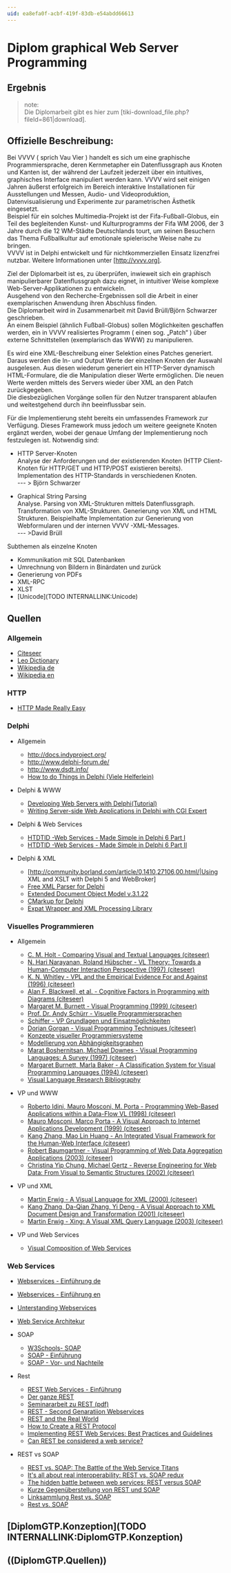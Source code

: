 ```yaml
---
uid: ea8efa0f-acbf-419f-83db-e54abdd66613
---
```


# Diplom graphical Web Server Programming
## Ergebnis
>note:  
Die Diplomarbeit gibt es hier zum [tiki-download_file.php?fileId=861|download].   
  


## Offizielle Beschreibung:
Bei VVVV ( sprich Vau Vier ) handelt es sich um eine graphische Programmiersprache, deren Kernmetapher ein Datenflussgraph aus Knoten und Kanten ist, der während der Laufzeit jederzeit über ein intuitives, graphisches Interface manipuliert werden kann. VVVV wird seit einigen Jahren äußerst erfolgreich im Bereich interaktive Installationen für Ausstellungen und Messen, Audio- und Videoproduktion, Datenvisualisierung und Experimente zur parametrischen Ästhetik eingesetzt.  
Beispiel für ein solches Multimedia-Projekt ist der Fifa-Fußball-Globus, ein Teil des begleitenden Kunst- und Kulturprogramms der Fifa WM 2006, der 3 Jahre durch die 12 WM-Städte Deutschlands tourt, um seinen Besuchern das Thema Fußballkultur auf emotionale spielerische Weise nahe zu bringen.  
VVVV ist in Delphi entwickelt und für nichtkommerziellen Einsatz lizenzfrei nutzbar. Weitere Informationen unter [http://vvvv.org].  

Ziel der Diplomarbeit ist es, zu überprüfen, inwieweit sich ein graphisch manipulierbarer Datenflussgraph dazu eignet, in intuitiver Weise komplexe Web-Server-Applikationen zu entwickeln.   
Ausgehend von den Recherche-Ergebnissen soll die Arbeit in einer exemplarischen Anwendung ihren Abschluss finden.  
Die Diplomarbeit wird in Zusammenarbeit mit David Brüll/Björn Schwarzer geschrieben.  
An einem Beispiel (ähnlich Fußball-Globus) sollen Möglichkeiten geschaffen werden, ein in VVVV realisiertes Programm ( einen sog. „Patch“ ) über externe Schnittstellen (exemplarisch das WWW) zu manipulieren.  
 
Es wird eine XML-Beschreibung einer Selektion eines Patches generiert. Daraus werden die In- und Output Werte der einzelnen Knoten der Auswahl ausgelesen. Aus diesen wiederum generiert ein HTTP-Server dynamisch HTML-Formulare, die die Manipulation dieser Werte ermöglichen. Die neuen Werte werden mittels des Servers wieder über XML an den Patch zurückgegeben.  
Die diesbezüglichen Vorgänge sollen für den Nutzer transparent ablaufen und weitestgehend durch ihn beeinflussbar sein.  

Für die Implementierung steht bereits ein umfassendes Framework zur Verfügung. Dieses Framework muss jedoch um weitere geeignete Knoten ergänzt werden, wobei der genaue Umfang der Implementierung noch festzulegen ist. Notwendig sind:  

* HTTP Server-Knoten   
Analyse der Anforderungen und der existierenden Knoten (HTTP Client-Knoten für HTTP/GET und HTTP/POST existieren bereits). Implementation des HTTP-Standards in verschiedenen Knoten.   
--- > Björn Schwarzer  

* Graphical String Parsing  
Analyse. Parsing von XML-Strukturen mittels Datenflussgraph. Transformation von XML-Strukturen. Generierung von XML und HTML Strukturen. Beispielhafte Implementation zur Generierung von Webformularen und der internen VVVV -XML-Messages.   
--- >David Brüll  

Subthemen als einzelne Knoten  
* Kommunikation mit SQL Datenbanken  
* Umrechnung von Bildern in Binärdaten und zurück  
* Generierung von PDFs  
* XML-RPC  
* XLST  
* [Unicode](TODO INTERNALLINK:Unicode)  

## Quellen

### Allgemein
* <a href="http://citeseer.ist.psu.edu" class="extURL" target="_blank">Citeseer</a>  
* <a href="http://dict.leo.org" class="extURL" target="_blank">Leo Dictionary</a>  
* <a href="http://de.wikipedia.org" class="extURL" target="_blank">Wikipedia de</a>  
* <a href="http://en.wikipedia.org" class="extURL" target="_blank">Wikipedia en</a>  

### HTTP
* <a href="http://www.jmarshall.com/easy/http/" class="extURL" target="_blank">HTTP Made Really Easy</a>  

### Delphi
* Allgemein  
  * <a href="http://docs.indyproject.org/" class="extURL" target="_blank">http://docs.indyproject.org/</a>  
  * <a href="http://www.delphi-forum.de/" class="extURL" target="_blank">http://www.delphi-forum.de/</a>  
  * <a href="http://www.dsdt.info/" class="extURL" target="_blank">http://www.dsdt.info/</a>  
  * <a href="http://www.howtodothings.com/ViewSubCategory.aspx?SubCategory=41&PageNumber=0" class="extURL" target="_blank">How to do Things in Delphi (Viele Helferlein)</a>  

* Delphi & WWW  
  * <a href="http://www.prestwood.com/community/delphi/info/delphi_web_servers.asp" class="extURL" target="_blank">Developing Web Servers with Delphi(Tutorial)</a>  
  * <a href="http://www.adug.org.au/PastMeetings/Presentations/GlennLawrenceFeb98/Default.html" class="extURL" target="_blank">Writing Server-side Web Applications in Delphi with CGI Expert</a>  

* Delphi & Web Services  
  * <a href="http://www.howtodothings.com/ViewArticle.aspx?Article=312" class="extURL" target="_blank">HTDTID -Web Services - Made Simple in Delphi 6 Part I</a>  
  * <a href="http://www.howtodothings.com/ViewArticle.aspx?Article=276" class="extURL" target="_blank">HTDTID -Web Services - Made Simple in Delphi 6 Part II</a>  

* Delphi & XML  
  * [http://community.borland.com/article/0,1410,27106,00.html/|Using XML and XSLT with Delphi 5 and WebBroker]  
  * <a href="http://www.destructor.de/xmlparser/download.htm" class="extURL" target="_blank">Free XML Parser for Delphi</a>  
  * <a href="http://www.philo.de/xml/dom/index_de.shtml" class="extURL" target="_blank">Extended Document Object Model v.3.1.22</a>  
  * <a href="http://www.firstobject.com/dn_markdelphi.htm" class="extURL" target="_blank">CMarkup for Delphi</a>  
  * <a href="http://xml.defined.net/sax/expat/" class="extURL" target="_blank">Expat Wrapper and XML Processing Library</a>  


### Visuelles Programmieren
* Allgemein  
  * <a href="http://citeseer.ist.psu.edu/63891.html" class="extURL" target="_blank"> C. M. Holt - Comparing Visual and Textual Languages (citeseer)</a>  
  * <a href="http://citeseer.ist.psu.edu/narayanan97visual.html" class="extURL" target="_blank">N. Hari Narayanan, Roland Hübscher - VL Theory: Towards a Human-Computer Interaction Perspective (1997) (citeseer)</a>  
  * <a href="http://citeseer.ist.psu.edu/whitley96visual.html" class="extURL" target="_blank">K. N. Whitley - VPL and the Empirical Evidence For and Against (1996) (citeseer)</a>  
  * <a href="http://citeseer.ist.psu.edu/375325.html" class="extURL" target="_blank"> Alan F. Blackwell, et al. - Cognitive Factors in Programming with Diagrams (citeseer)</a>  
  * <a href="http://citeseer.ist.psu.edu/burnett99visual.html" class="extURL" target="_blank">Margaret M. Burnett - Visual Programming (1999) (citeseer)</a>  
  * <a href="http://www2-data.informatik.unibw-muenchen.de/Lectures/WT2001/VL/VL.html" class="extURL" target="_blank">Prof. Dr. Andy Schürr - Visuelle Programmiersprachen</a>  
  * <a href="http://www.schiffer.at/vp/html/index.html" class="extURL" target="_blank">Schiffer - VP Grundlagen und Einsatmöglichkeiten</a>  
  * <a href="http://citeseer.ist.psu.edu/405810.html" class="extURL" target="_blank">Dorian Gorgan - Visual Programming Techniques (citeseer)</a>  
  * <a href="http://rw4.cs.uni-sb.de/~kerren/lehre/seminar/ss99/2/Uebersicht.html" class="extURL" target="_blank">Konzepte visueller Programmiersysteme</a>  
  * <a href="http://www-sfb288.math.tu-berlin.de/~armin/study/stud.html" class="extURL" target="_blank">Modellierung von Abhängigkeitsgraphen</a>  
  * <a href="http://citeseer.ist.psu.edu/boshernitsan97visual.html" class="extURL" target="_blank"> Marat Boshernitsan, Michael Downes - Visual Programming Languages: A Survey (1997) (citeseer)</a>  
  * <a href="http://citeseer.ist.psu.edu/burnett94classification.html" class="extURL" target="_blank">Margaret Burnett, Marla Baker - A Classification System for Visual Programming Languages (1994)  (citeseer)</a>  
  * <a href="http://web.engr.oregonstate.edu/~burnett/vpl.html" class="extURL" target="_blank">Visual Language Research Bibliography</a>  

* VP und WWW  
  * <a href="http://citeseer.ist.psu.edu/idini98programming.html" class="extURL" target="_blank"> Roberto Idini, Mauro Mosconi, M. Porta - Programming Web-Based Applications within a Data-Flow VL (1998) (citeseer)</a>  
  * <a href="http://citeseer.ist.psu.edu/mosconi99visual.html" class="extURL" target="_blank"> Mauro Mosconi, Marco Porta - A Visual Approach to Internet Applications Development (1999) (citeseer)</a>  
  * <a href="http://citeseer.ist.psu.edu/573237.html" class="extURL" target="_blank"> Kang Zhang, Mao Lin Huang - An Integrated Visual Framework for the Human-Web Interface (citeseer)</a>  
  * <a href="http://citeseer.ist.psu.edu/baumgartner03visual.html" class="extURL" target="_blank">Robert Baumgartner - Visual Programming of Web Data Aggregation Applications (2003) (citeseer)</a>  
  * <a href="http://citeseer.ist.psu.edu/chung02reverse.html" class="extURL" target="_blank"> Christina Yip Chung, Michael Gertz - Reverse Engineering for Web Data: From Visual to Semantic Structures (2002) (citeseer)</a>  

* VP und XML  
  * <a href="http://citeseer.ist.psu.edu/erwig00visual.html" class="extURL" target="_blank">Martin Erwig - A Visual Language for XML (2000) (citeseer)</a>  
  * <a href="http://citeseer.ist.psu.edu/zhang01visual.html" class="extURL" target="_blank"> Kang Zhang, Da-Qian Zhang, Yi Deng - A Visual Approach to XML Document Design and Transformation (2001) (citeseer)</a>  
  * <a href="http://citeseer.ist.psu.edu/erwig03xing.html" class="extURL" target="_blank">Martin Erwig - Xing: A Visual XML Query Language (2003) (citeseer)</a>  

* VP und Web Services  
  * <a href="http://www.iks.inf.ethz.ch/publications/bio03v.html" class="extURL" target="_blank">Visual Composition of Web Services</a>  

### Web Services
* <a href="http://de.wikipedia.org/wiki/Web_Service" class="extURL" target="_blank">Webservices - Einführung de</a>  
* <a href="http://en.wikipedia.org/wiki/Web_service" class="extURL" target="_blank">Webservices - Einführung en</a>  
* <a href="http://msdn.microsoft.com/webservices/webservices/understanding/default.aspx" class="extURL" target="_blank"> Unterstanding Webservices</a>  
* <a href="http://www-306.ibm.com/software/solutions/webservices/pdf/WSCA.pdf" class="extURL" target="_blank">Web Service Architekur</a>  

* SOAP  
  * <a href="http://www.w3schools.com/soap/default.asp" class="extURL" target="_blank">W3Schools- SOAP</a>  
  * <a href="http://de.wikipedia.org/wiki/Simple_Object_Access_Protocol" class="extURL" target="_blank">SOAP - Einführung</a>  
  * <a href="http://webservices.xml.com/pub/a/ws/2002/04/16/soap.html" class="extURL" target="_blank">SOAP - Vor- und Nachteile</a>  

* Rest  
  * <a href="http://www.oio.de/public/xml/rest-webservices.htm" class="extURL" target="_blank">REST Web Services -  Einführung</a>  
  * <a href="http://www.xmlmagazin.de/itr/online_artikel/show.php3?id=209&nodeid=69" class="extURL" target="_blank">Der ganze REST</a>  
  * <a href="http://www.int-x.org/lib/exe/fetch.php?cache=cache&media=uni%3Arest.pdf" class="extURL" target="_blank">Seminararbeit zu REST (pdf)</a>  
  * <a href="http://webservices.xml.com/pub/a/ws/2002/02/06/rest.html?page=1" class="extURL" target="_blank">REST - Second Genaratiion Webservices</a>  
  * <a href="http://webservices.xml.com/pub/a/ws/2002/02/20/rest.html?page=1" class="extURL" target="_blank">REST and the Real World</a>  
  * <a href="http://www.xml.com/pub/a/2004/12/01/restful-web.html" class="extURL" target="_blank">How to Create a REST Protocol</a>  
  * <a href="http://www.xml.com/pub/a/2004/08/11/rest.html" class="extURL" target="_blank">Implementing REST Web Services: Best Practices and Guidelines</a>  
  * <a href="http://hinchcliffe.org/archive/2005/04/05/192.aspx" class="extURL" target="_blank">Can REST be considered a web service?</a>  

* REST vs SOAP  
  * <a href="http://webservices.sys-con.com/read/79282.htm" class="extURL" target="_blank">REST vs. SOAP: The Battle of the Web Service Titans</a>  
  * <a href="http://hinchcliffe.org/archive/2005/04/27/201.aspx" class="extURL" target="_blank">It's all about real interoperability: REST vs. SOAP redux</a>  
  * <a href="http://hinchcliffe.org/archive/2005/02/12/171.aspx" class="extURL" target="_blank">The hidden battle between web services: REST versus SOAP</a>  
  * <a href="http://webservices.xml.com/pub/a/ws/2003/09/30/soa.html" class="extURL" target="_blank">Kurze Gegenüberstellung von REST und SOAP</a>  
  * <a href="http://www.bawsug.org/archives/000003.html" class="extURL" target="_blank">Linksammlung Rest vs. SOAP</a>  
  * <a href="http://www.petefreitag.com/item/431.cfm" class="extURL" target="_blank">Rest vs. SOAP</a>  

## [DiplomGTP.Konzeption](TODO INTERNALLINK:DiplomGTP.Konzeption)
## ((DiplomGTP.Quellen))